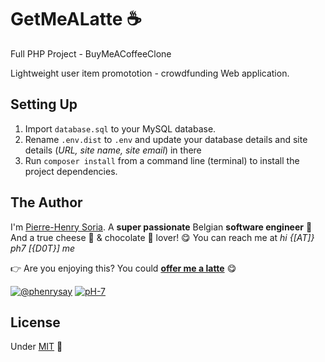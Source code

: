 # GetMeALatte ☕️

Full PHP Project - BuyMeACoffeeClone

Lightweight user item promototion - crowdfunding Web application.

## Setting Up

1. Import `database.sql` to your MySQL database.
2. Rename `.env.dist` to `.env` and update your database details and site details (*URL, site name, site email*) in there
3. Run `composer install` from a command line (terminal) to install the project dependencies.


## The Author

I'm [Pierre-Henry Soria](https://ph7.me). A **super passionate** Belgian **software engineer** 🤗 And a true cheese 🧀 & chocolate 🍫 lover! 😋 You can reach me at *hi {[AT]} ph7 [{D0T}] me*

️👉 Are you enjoying this? You could **[offer me a latte](https://ko-fi.com/phenry)** 😋

[![@phenrysay](https://img.shields.io/badge/Twitter-1DA1F2?style=for-the-badge&logo=twitter&logoColor=white)](https://twitter.com/phenrysay "Follow Me on Twitter") [![pH-7](https://img.shields.io/badge/GitHub-100000?style=for-the-badge&logo=github&logoColor=white)](https://github.com/pH-7 "Follow Me on GitHub")


## License

Under [MIT](https://opensource.org/licenses/MIT) 🎉
